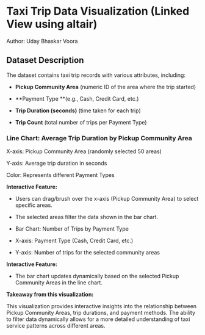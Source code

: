 # Taxi Trip Data Visualization (Linked View using altair)

Author: Uday Bhaskar Voora

## Dataset Description

The dataset contains taxi trip records with various attributes, including:

- **Pickup Community Area** (numeric ID of the area where the trip started)

- **Payment Type **(e.g., Cash, Credit Card, etc.)

- **Trip Duration (seconds)** (time taken for each trip)

- **Trip Count** (total number of trips per Payment Type)

### Line Chart: Average Trip Duration by Pickup Community Area

X-axis: Pickup Community Area (randomly selected 50 areas)

Y-axis: Average trip duration in seconds

Color: Represents different Payment Types

**Interactive Feature:**

- Users can drag/brush over the x-axis (Pickup Community Area) to select specific areas.

- The selected areas filter the data shown in the bar chart.

- Bar Chart: Number of Trips by Payment Type

- X-axis: Payment Type (Cash, Credit Card, etc.)

- Y-axis: Number of trips for the selected community areas

**Interactive Feature:**

- The bar chart updates dynamically based on the selected Pickup Community Areas in the line chart.


**Takeaway from this visualization:**

This visualization provides interactive insights into the relationship between Pickup Community Areas, trip durations, and payment methods. The ability to filter data dynamically allows for a more detailed understanding of taxi service patterns across different areas.

